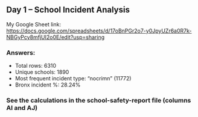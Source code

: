 ## Day 1 – School Incident Analysis						
 						
My Google Sheet link: 						
https://docs.google.com/spreadsheets/d/17oBnPGr2o7-y0JpyUZr6a0R7k-NBGyPcy8mfjUI2o0E/edit?usp=sharing						
						
### Answers:						
- Total rows: 6310						
- Unique schools: 1890						
- Most frequent incident type: “nocrimn” (11772)						
- Bronx incident %: 28.24%						
### See the calculations in the school-safety-report file (columns AI and AJ)						
